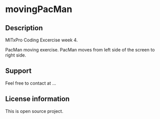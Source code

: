 # movingPacMan

## Description
 MITxPro Coding Excercise week 4.
 <p>PacMan moving exercise.
 <l>PacMan moves from left side of the screen to right side. </l>
</p>
 
## Support
 Feel free to contact at ...


## License information
This is open source project.
